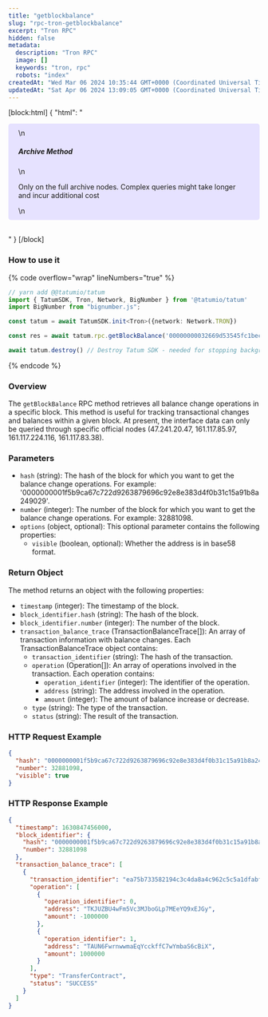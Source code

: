 ```yaml
---
title: "getblockbalance"
slug: "rpc-tron-getblockbalance"
excerpt: "Tron RPC"
hidden: false
metadata: 
  description: "Tron RPC"
  image: []
  keywords: "tron, rpc"
  robots: "index"
createdAt: "Wed Mar 06 2024 10:35:44 GMT+0000 (Coordinated Universal Time)"
updatedAt: "Sat Apr 06 2024 13:09:05 GMT+0000 (Coordinated Universal Time)"
---
```

[block:html]
{
  "html": "<div style="padding: 10px 20px; border-radius: 5px; background-color: #e6e2ff; margin: 0 0 30px 0;">\n  <h5>Archive Method</h5>\n  <p>Only on the full archive nodes. Complex queries might take longer and incur additional cost</p>\n</div>"
}
[/block]


### How to use it

{% code overflow="wrap" lineNumbers="true" %}

```typescript
// yarn add @@tatumio/tatum
import { TatumSDK, Tron, Network, BigNumber } from '@tatumio/tatum'
import BigNumber from "bignumber.js";

const tatum = await TatumSDK.init<Tron>({network: Network.TRON})

const res = await tatum.rpc.getBlockBalance('00000000032669d53545fc1becc4d0cc9287e6324fb3a9230103aa0922f84544', new BigNumber(52849109), { visible: true })

await tatum.destroy() // Destroy Tatum SDK - needed for stopping background jobs
```

{% endcode %}

### Overview

The `getBlockBalance` RPC method retrieves all balance change operations in a specific block. This method is useful for tracking transactional changes and balances within a given block. At present, the interface data can only be queried through specific official nodes (47.241.20.47, 161.117.85.97, 161.117.224.116, 161.117.83.38).

### Parameters

- `hash` (string): The hash of the block for which you want to get the balance change operations. For example: '0000000001f5b9ca67c722d9263879696c92e8e383d4f0b31c15a91b8a249029'.
- `number` (integer): The number of the block for which you want to get the balance change operations. For example: 32881098.
- `options` (object, optional): This optional parameter contains the following properties:
  - `visible` (boolean, optional): Whether the address is in base58 format.

### Return Object

The method returns an object with the following properties:

- `timestamp` (integer): The timestamp of the block.
- `block_identifier.hash` (string): The hash of the block.
- `block_identifier.number` (integer): The number of the block.
- `transaction_balance_trace` (TransactionBalanceTrace\[]): An array of transaction information with balance changes. Each TransactionBalanceTrace object contains:
  - `transaction_identifier` (string): The hash of the transaction.
  - `operation` (Operation\[]): An array of operations involved in the transaction. Each operation contains:
    - `operation_identifier` (integer): The identifier of the operation.
    - `address` (string): The address involved in the operation.
    - `amount` (integer): The amount of balance increase or decrease.
  - `type` (string): The type of the transaction.
  - `status` (string): The result of the transaction.

### HTTP Request Example

```json
{
  "hash": "0000000001f5b9ca67c722d9263879696c92e8e383d4f0b31c15a91b8a249029",
  "number": 32881098,
  "visible": true
}
```

### HTTP Response Example

```json
{
  "timestamp": 1630847456000,
  "block_identifier": {
    "hash": "0000000001f5b9ca67c722d9263879696c92e8e383d4f0b31c15a91b8a249029",
    "number": 32881098
  },
  "transaction_balance_trace": [
    {
      "transaction_identifier": "ea75b733582194c3c4da8a4c962c5c5a1dfabf525e8db300678b4d18b3adc7fa",
      "operation": [
        {
          "operation_identifier": 0,
          "address": "TKJUZBU4wFm5Vc3MJboGLp7MEeYQ9xEJGy",
          "amount": -1000000
        },
        {
          "operation_identifier": 1,
          "address": "TAUN6FwrnwwmaEqYcckffC7wYmbaS6cBiX",
          "amount": 1000000
        }
      ],
      "type": "TransferContract",
      "status": "SUCCESS"
    }
  ]
}
```
